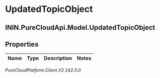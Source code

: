 # UpdatedTopicObject

## ININ.PureCloudApi.Model.UpdatedTopicObject

## Properties

|Name | Type | Description | Notes|
|------------ | ------------- | ------------- | -------------|



_PureCloudPlatform.Client.V2 242.0.0_
